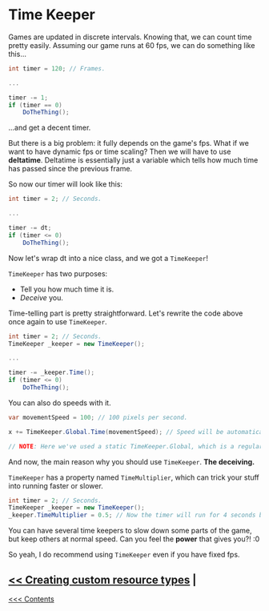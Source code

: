 # Time Keeper

Games are updated in discrete intervals. Knowing that, we can count time pretty easily. Assuming our game runs at 60 fps, we can do something like this...

```c#
int timer = 120; // Frames.

...

timer -= 1;
if (timer == 0)
	DoTheThing();
```

...and get a decent timer. 

But there is a big problem: it fully depends on the game's fps. What if we want to have dynamic fps or time scaling? Then we will have to use **deltatime**. Deltatime is essentially just a variable which tells how much time has passed since the previous frame. 

So now our timer will look like this:

```c#
int timer = 2; // Seconds.

...

timer -= dt;
if (timer <= 0)
	DoTheThing();
```



Now let's wrap dt into a nice class, and we got a `TimeKeeper`! 

`TimeKeeper` has two purposes:

- Tell you how much time it is.
- *Deceive* you.

Time-telling part is pretty straightforward. Let's rewrite the code above once again to use `TimeKeeper`.

```c#
int timer = 2; // Seconds.
TimeKeeper _keeper = new TimeKeeper();

...

timer -= _keeper.Time();
if (timer <= 0)
	DoTheThing();
```

You can also do speeds with it.

```c#
var movementSpeed = 100; // 100 pixels per second.

x += TimeKeeper.Global.Time(movementSpeed); // Speed will be automatically multiplied by the delta time.

// NOTE: Here we've used a static TimeKeeper.Global, which is a regular TimeKeeper instance, just created by the engine for conveniency.
```



And now, the main reason why you should use `TimeKeeper`. **The deceiving.**

`TimeKeeper` has a property named `TimeMultiplier`, which can trick your stuff into running faster or slower.

```c#
int timer = 2; // Seconds.
TimeKeeper _keeper = new TimeKeeper();
_keeper.TimeMultiplier = 0.5; // Now the timer will run for 4 seconds before firing.
```

You can have several time keepers to slow down some parts of the game, but keep others at normal speed. Can you feel the **power** that gives you?! :0

So yeah, I do recommend using `TimeKeeper` even if you have fixed fps.



## [<< Creating custom resource types](../Resources/CreatingCustomResourceTypes.md)  | []()

[<<< Contents](../Contents.md)

